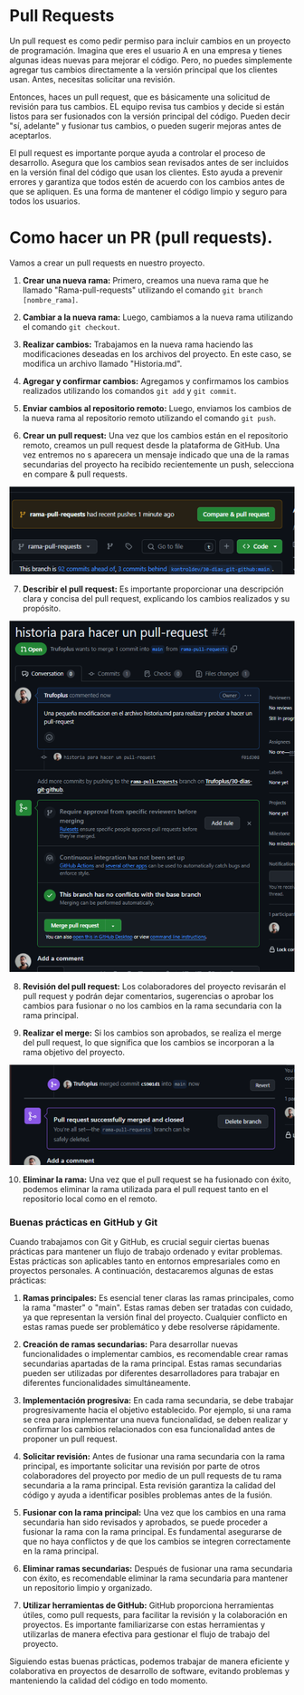 # Pull Requests

Un pull request es como pedir permiso para incluir cambios en un proyecto de programación. Imagina que eres el usuario A en una empresa y tienes algunas ideas nuevas para mejorar el código. Pero, no puedes simplemente agregar tus cambios directamente a la versión principal que los clientes usan. Antes, necesitas solicitar una revisión.

Entonces, haces un pull request, que es básicamente una solicitud de revisión para tus cambios. EL equipo revisa tus cambios y decide si están listos para ser fusionados con la versión principal del código. Pueden decir "sí, adelante" y fusionar tus cambios, o pueden sugerir mejoras antes de aceptarlos.

El pull request es importante porque ayuda a controlar el proceso de desarrollo. Asegura que los cambios sean revisados antes de ser incluidos en la versión final del código que usan los clientes. Esto ayuda a prevenir errores y garantiza que todos estén de acuerdo con los cambios antes de que se apliquen. Es una forma de mantener el código limpio y seguro para todos los usuarios.

# Como hacer un PR (pull requests).
Vamos a crear un pull requests en nuestro proyecto.

1. **Crear una nueva rama:** Primero, creamos una nueva rama que he llamado "Rama-pull-requests" utilizando el comando `git branch [nombre_rama]`.
   
2. **Cambiar a la nueva rama:** Luego, cambiamos a la nueva rama utilizando el comando `git checkout`.

3. **Realizar cambios:** Trabajamos en la nueva rama haciendo las modificaciones deseadas en los archivos del proyecto. En este caso, se modifica un archivo llamado "Historia.md".

4. **Agregar y confirmar cambios:** Agregamos y confirmamos los cambios realizados utilizando los comandos `git add` y `git commit`.

5. **Enviar cambios al repositorio remoto:** Luego, enviamos los cambios de la nueva rama al repositorio remoto utilizando el comando `git push`.

6. **Crear un pull request:** Una vez que los cambios están en el repositorio remoto, creamos un pull request desde la plataforma de GitHub. Una vez entremos no s aparecera un mensaje indicado que una de la ramas secundarias del proyecto ha recibido recientemente un push, selecciona en compare & pull requests.

![pull-requests-1](https://github.com/Trufoplus/30-dias-git-github/blob/main/Progreso/img/pull-requests-1.png)

7. **Describir el pull request:** Es importante proporcionar una descripción clara y concisa del pull request, explicando los cambios realizados y su propósito.

![pull-requests-2](https://github.com/Trufoplus/30-dias-git-github/blob/main/Progreso/img/pull-requests-2.png)

8. **Revisión del pull request:** Los colaboradores del proyecto revisarán el pull request y podrán dejar comentarios, sugerencias o aprobar los cambios para fusionar o no los cambios en la rama secundaria con la rama principal.

9. **Realizar el merge:** Si los cambios son aprobados, se realiza el merge del pull request, lo que significa que los cambios se incorporan a la rama objetivo del proyecto.

![pull-requests-4](https://github.com/Trufoplus/30-dias-git-github/blob/main/Progreso/img/pull-requests-4.png)

10. **Eliminar la rama:** Una vez que el pull request se ha fusionado con éxito, podemos eliminar la rama utilizada para el pull request tanto en el repositorio local como en el remoto.

### Buenas prácticas en GitHub y Git

Cuando trabajamos con Git y GitHub, es crucial seguir ciertas buenas prácticas para mantener un flujo de trabajo ordenado y evitar problemas. Estas prácticas son aplicables tanto en entornos empresariales como en proyectos personales. A continuación, destacaremos algunas de estas prácticas:

1. **Ramas principales:** Es esencial tener claras las ramas principales, como la rama "master" o "main". Estas ramas deben ser tratadas con cuidado, ya que representan la versión final del proyecto. Cualquier conflicto en estas ramas puede ser problemático y debe resolverse rápidamente.

2. **Creación de ramas secundarias:** Para desarrollar nuevas funcionalidades o implementar cambios, es recomendable crear ramas secundarias apartadas de la rama principal. Estas ramas secundarias pueden ser utilizadas por diferentes desarrolladores para trabajar en diferentes funcionalidades simultáneamente.

3. **Implementación progresiva:** En cada rama secundaria, se debe trabajar progresivamente hacia el objetivo establecido. Por ejemplo, si una rama se crea para implementar una nueva funcionalidad, se deben realizar y confirmar los cambios relacionados con esa funcionalidad antes de proponer un pull request.

4. **Solicitar revisión:** Antes de fusionar una rama secundaria con la rama principal, es importante solicitar una revisión por parte de otros colaboradores del proyecto por medio de un pull requests de tu rama secundaria a la rama principal. Esta revisión garantiza la calidad del código y ayuda a identificar posibles problemas antes de la fusión.

5. **Fusionar con la rama principal:** Una vez que los cambios en una rama secundaria han sido revisados y aprobados, se puede proceder a fusionar la rama con la rama principal. Es fundamental asegurarse de que no haya conflictos y de que los cambios se integren correctamente en la rama principal.

6. **Eliminar ramas secundarias:** Después de fusionar una rama secundaria con éxito, es recomendable eliminar la rama secundaria para mantener un repositorio limpio y organizado.

7. **Utilizar herramientas de GitHub:** GitHub proporciona herramientas útiles, como pull requests, para facilitar la revisión y la colaboración en proyectos. Es importante familiarizarse con estas herramientas y utilizarlas de manera efectiva para gestionar el flujo de trabajo del proyecto.

Siguiendo estas buenas prácticas, podemos trabajar de manera eficiente y colaborativa en proyectos de desarrollo de software, evitando problemas y manteniendo la calidad del código en todo momento.




